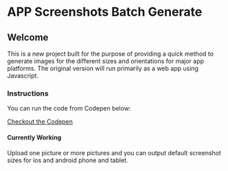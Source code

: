 # APP Screenshots Batch Generate
## Welcome

This is a new project built for the purpose of providing a quick method to generate images for the different sizes and orientations for major app platforms.
The original version will run primarily as a web app using Javascript.

### Instructions
You can run the code from Codepen below:

[Checkout the Codepen](https://codepen.io/crushingcodes/pen/bZRpKJ#)

#### Currently Working
Upload one picture or more pictures and you can output default screenshot sizes for ios and android phone and tablet.

